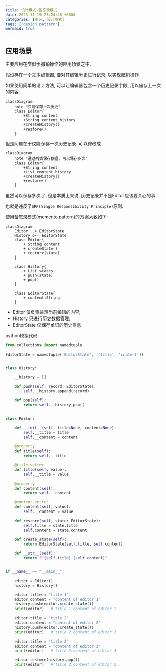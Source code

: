 ```yaml
---
title: 设计模式-备忘录模式
date: 2023-11-19 23:24:28 +0800
categories: [笔记, 设计模式]
tags: ['design pattern']
mermaid: true
---
```


## 应用场景

主要应用在类似于撤销操作的应用场景之中.

假设存在一个文本编辑器, 要对其编辑历史进行记录, 以实现撤销操作

如果使用简单的设计方法, 可以让编辑器包含一个历史记录字段, 用以储存上一次的内容.

```mermaid
classDiagram
    note "只能保存一次历史"
    class Editor{
        +String content
        +String content_history
        +createHistory()
        +restore()
    }
```

但是问题在于仅能保存一次历史记录. 可以修改成

```mermaid
classDiagram
    note "通过列表保存数据, 可以保存多次"
    class Editor{
        +String content
        +List content_history
        +createHistory()
        +restore()
    }
```

虽然可以保存多次了, 但是本质上来说, 历史记录并不是Editor应该要关心的事.

也就是违反了`SRP(Single Responsibility Principle)`原则.

使用备忘录模式(memento pattern)的方案大致如下:

```mermaid
classDiagram
    Editor ..> EditorState
    History o-- EditorState
    class Editor{
        + String content
        + createState()
        + restore(state)
    }

    class History{
        + List states
        + push(state)
        + pop()
    }

    class EditorState{
        + content:String
    }
```

* Editor 仅负责处理当前编辑的内容;
* History 只进行历史数据管理;
* EditorState 仅保存单词的历史信息

python模拟代码:

```python
from collections import namedtuple

EditorState = namedtuple('EditorState', ['title', 'content'])


class History:

    __history = []

    def push(self, record: EditorState):
        self.__history.append(record)

    def pop(self):
        return self.__history.pop()


class Editor:

    def __init__(self, title=None, content=None):
        self.__title = title
        self.__content = content

    @property
    def title(self):
        return self.__title

    @title.setter
    def title(self, value):
        self.__title = value

    @property
    def content(self):
        return self.__content

    @content.setter
    def content(self, value):
        self.__content = value

    def restore(self, state: EditorState):
        self.title = state.title
        self.content = state.content

    def create_state(self):
        return EditorState(self.title, self.content)

    def __str__(self):
        return f"{self.title}:{self.content}"


if __name__ == "__main__":

    editor = Editor()
    history = History()

    editor.title = "title 1"
    editor.content = "content of editor 1"
    history.push(editor.create_state())
    print(editor)   # title 1:content of editor 1

    editor.title = "title 2"
    editor.content = "content of editor 2"
    history.push(editor.create_state())
    print(editor)   # title 2:content of editor 2

    editor.title = "title 3"
    editor.content = "content of editor 3"
    print(editor)   # title 3:content of editor 3

    editor.restore(history.pop())
    print(editor)   # title 2:content of editor 2
```
